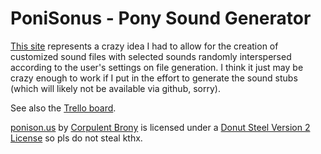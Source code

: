 # PoniSonus - Pony Sound Generator

[This site](https://ponison.us) represents a crazy idea I had to allow for the creation of customized sound files with selected sounds randomly interspersed according to the user's settings on file generation. I think it just may be crazy enough to work if I put in the effort to generate the sound stubs (which will likely not be available via github, sorry).

See also the [Trello board](https://trello.com/b/5QZzxXFt/ponisonus).

[ponison.us](https://ponison.us) by [Corpulent Brony](https://github.com/CorpulentBrony) is licensed under a [Donut Steel Version 2 License](https://donutsteel.pl/) so pls do not steal kthx.